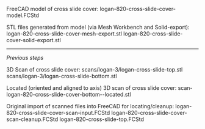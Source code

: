FreeCAD model of cross slide cover:
	logan-820-cross-slide-cover-model.FCStd

STL files generated from model (via Mesh Workbench and Solid-export):
	logan-820-cross-slide-cover-mesh-export.stl
	logan-820-cross-slide-cover-solid-export.stl
	
----------------------------------------------------------------------
*Previous steps*

3D Scan of cross slide cover:
	scans/logan-3/logan-cross-slide-top.stl
	scans/logan-3/logan-cross-slide-bottom.stl

Located (oriented and aligned to axis) 3D scan of cross slide cover:
	scan-logan-820-cross-slide-cover-bottom--located.stl

Original import of scanned files into FreeCAD for locating/cleanup:
	logan-820-cross-slide-cover-scan-input.FCStd
	logan-820-cross-slide-cover-scan-cleanup.FCStd
	logan-820-cross-slide-top.FCStd
